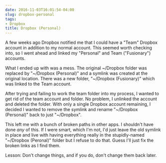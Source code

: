 ```yaml
---
date: 2016-11-03T16:01:54-04:00
slug: dropbox-personal
tags:
- Dropbox
title: Dropbox (Personal)
---
```


A few weeks ago Dropbox notified me that I could have a "Team" Dropbox account
in addition to my normal account. This seemed worth checking into, so I went
ahead and linked my "Personal" and Team ("Fusionary") accounts. 

What I ended up with was a mess. The original ~/Dropbox folder was replaced by
"~/Dropbox (Personal)" and a symlink was created at the original location. There
was a new folder, "~/Dropbox (Fusionary)" which was linked to the Team account.

After trying and failing to work the team folder into my process, I wanted to
get rid of the team account and folder. No problem, I unlinked the account and
deleted the folder. With only a single Dropbox account remaining, I decided I
wanted to remove the symlink and rename "~/Dropbox (Personal)" back to just
"~/Dropbox".

This left me with a bunch of broken paths in other apps. I shouldn't have done
_any_ of this. If I were smart, which I'm not, I'd just leave the old symlink in
place and live with having everything really in the stupidly-named "~/Dropbox
(Peronal)" folder but I refuse to do that. Guess I'll just fix the broken links
as I find them.

Lesson: Don't change things, and if you do, don't change them back later.
